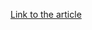 [Link to the article](https://www.crowdstrike.com/wp-content/uploads/2022/05/crowdstrike-iceapple-a-novel-internet-information-services-post-exploitation-framework.pdf)
